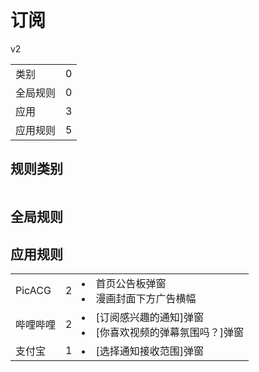 # 订阅

v2

|||
| - |:-:|
|类别|0|
|全局规则|0|
|应用|3|
|应用规则|5|

## 规则类别

|||
| - |:-:|


## 全局规则



## 应用规则

||||
| - |:-:|-|
|PicACG|2|<li>首页公告板弹窗<li>漫画封面下方广告横幅|
|哔哩哔哩|2|<li>[订阅感兴趣的通知]弹窗<li>[你喜欢视频的弹幕氛围吗？]弹窗|
|支付宝|1|<li>[选择通知接收范围]弹窗|
